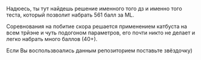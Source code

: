 Надюесь, ты тут найдешь решение именного того дз и именно того теста, который позволит набрать 561 балл за ML.

Соревнования на побитие скора решается применением катбуста на всем трйэне и чуть подогоном параметров, его почти никто не делает и легко набрать много баллов (40+).

Если Вы воспользвоались данным репозиторием поставьте звёздочку)
